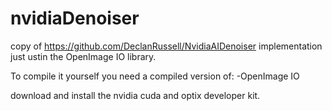 # nvidiaDenoiser
copy of https://github.com/DeclanRussell/NvidiaAIDenoiser implementation just ustin the OpenImage IO library.

To compile it yourself you need a compiled version of:
-OpenImage IO

download and install the nvidia cuda and optix developer kit.
